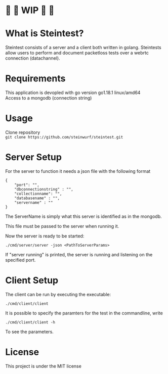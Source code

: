 
# :construction_worker: :construction_worker: WIP :construction_worker: :construction_worker:

# What is Steintest? 
Steintest consists of a server and a client both written in golang. Steintests allow users to perform and document packetloss tests over a webrtc connection (datachannel).

# Requirements
This application is devopled with go version go1.18.1 linux/amd64 <br />
Access to a mongodb (connection string)


# Usage
Clone repository<br />
```git clone https://github.com/steinwurf/steintest.git``` <br />


# Server Setup 
For the server to function it needs a json file with the following format
```
{
    "port": "",
    "dbconnectionstring" : "",
    "collectionname": "",
    "databasename" : "",
    "servername" : ""
}

```
The ServerName is simply what this server is identified as in the mongodb. <br />

This file must be passed to the server when running it.

Now the server is ready to be started: 
```
./cmd/server/server -json <PathToServerParams>
```
If "server running" is printed, the server is running and listening on the specified port.


# Client Setup

The client can be run by executing the executable: 
```
./cmd/client/client
```

It is possible to specify the paramters for the test in the commandline, write 
```
./cmd/client/client -h
```
To see the parameters.

# License
This project is under the MIT license 

